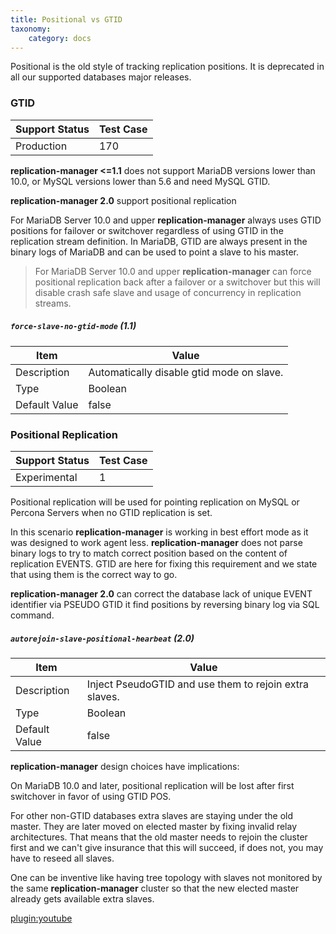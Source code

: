```yaml
---
title: Positional vs GTID
taxonomy:
    category: docs
---
```


Positional is the old style of tracking replication positions. It is deprecated in all our supported databases major releases.

### GTID

| Support Status  | Test Case |  
| ----------------|-----------|
| Production      | 170 |       

**replication-manager <=1.1** does not support MariaDB versions lower than 10.0, or MySQL versions lower than 5.6 and need MySQL GTID.

**replication-manager 2.0** support positional replication

For MariaDB Server 10.0 and upper **replication-manager** always uses GTID positions for failover or switchover regardless of using GTID in the replication stream definition. In MariaDB, GTID are always present in the binary logs of MariaDB and can be used to point a slave to his master.

> For MariaDB Server 10.0 and upper **replication-manager** can force positional replication back after a failover or a switchover but this will disable crash safe slave and usage of concurrency in replication streams.    

##### `force-slave-no-gtid-mode` (1.1)

| Item          | Value |
| ----          | ----- |
| Description   | Automatically disable gtid mode on slave. |
| Type          | Boolean |
| Default Value | false |

### Positional Replication

| Support Status  | Test Case |  
| ----------------|-----------|
| Experimental    | 1 |       


Positional replication will be used for pointing replication on MySQL or Percona Servers when no GTID replication is set.

In this scenario **replication-manager** is working in best effort mode as it was designed to work agent less. **replication-manager** does not parse binary logs to try to match correct position based on the content of replication EVENTS. GTID are here for fixing this requirement and we state that using them is the correct way to go.   

**replication-manager 2.0** can correct the database lack of unique EVENT identifier via PSEUDO GTID it find positions by reversing binary log via SQL command.

##### `autorejoin-slave-positional-hearbeat` (2.0)

| Item          | Value |
| ----          | ----- |
| Description   | Inject PseudoGTID and use them to rejoin extra slaves. |
| Type          | Boolean |
| Default Value | false |


**replication-manager** design choices have implications:

On MariaDB 10.0 and later, positional replication will be lost after first switchover in favor of using GTID POS.

For other non-GTID databases extra slaves are staying under the old master. They are later moved on elected master by fixing invalid relay architectures. That means that the old master needs to rejoin the cluster first and we can't give insurance that this will succeed, if does not, you may have to reseed all slaves.

One can be inventive like having tree topology with slaves not monitored by the same **replication-manager** cluster so that the new elected master already gets available extra slaves.


[plugin:youtube](https://www.youtube.com/watch?v=ha3L9aWky2Q)
